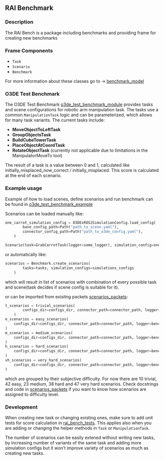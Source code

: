 ## RAI Benchmark

### Description

The RAI Bench is a package including benchmarks and providing frame for creating new benchmarks

### Frame Components

- `Task`
- `Scenario`
- `Benchmark`

For more information about these classes go to -> [benchmark_model](./rai_bench/benchmark_model.py)

### O3DE Test Benchmark

The O3DE Test Benchmark [o3de_test_benchmark_module](./rai_bench/o3de_test_bench/) provides tasks and scene configurations for robotic arm manipulation task. The tasks use a common `ManipulationTask` logic and can be parameterized, which allows for many task variants. The current tasks include:

- **MoveObjectToLeftTask**
- **GroupObjectsTask**
- **BuildCubeTowerTask**
- **PlaceObjectAtCoordTask**
- **RotateObjectTask** (currently not applicable due to limitations in the ManipulatorMoveTo tool)

The result of a task is a value between 0 and 1, calculated like initially_misplaced_now_correct / initially_misplaced. This score is calculated at the end of each scenario.

### Example usage

Example of how to load scenes, define scenarios and run benchmark can be found in [o3de_test_benchmark_example](./rai_bench/examples/o3de_test_benchmark.py)

Scenarios can be loaded manually like:

```python
one_carrot_simulation_config = O3DExROS2SimulationConfig.load_config(
        base_config_path=Path("path_to_scene.yaml"),
        connector_config_path=Path("path_to_o3de_config.yaml"),
    )

Scenario(task=GrabCarrotTask(logger=some_logger), simulation_config=one_carrot_simulation_config)
```

or automatically like:

```python
scenarios = Benchmark.create_scenarios(
        tasks=tasks, simulation_configs=simulations_configs
    )
```

which will result in list of scenarios with combination of every possible task and scene(task decides if scene config is suitable for it).

or can be imported from exisitng packets [scenarios_packets](./rai_bench/o3de_test_bench/scenarios.py):

```python
t_scenarios = trivial_scenarios(
        configs_dir=configs_dir, connector_path=connector_path, logger=bench_logger
    )
e_scenarios = easy_scenarios(
    configs_dir=configs_dir, connector_path=connector_path, logger=bench_logger
)
m_scenarios = medium_scenarios(
    configs_dir=configs_dir, connector_path=connector_path, logger=bench_logger
)
h_scenarios = hard_scenarios(
    configs_dir=configs_dir, connector_path=connector_path, logger=bench_logger
)
vh_scenarios = very_hard_scenarios(
    configs_dir=configs_dir, connector_path=connector_path, logger=bench_logger
)
```

which are grouped by their subjective difficulty. For now there are 10 trivial, 42 easy, 23 medium, 38 hard and 47 very hard scenarios.
Check docstrings and code in [scenarios_packets](./rai_bench/o3de_test_bench/scenarios.py) if you want to know how scenarios are assigned to difficulty level.

### Development

When creating new task or changing existing ones, make sure to add unit tests for score calculation in [rai_bench_tests](../../tests/rai_bench/).
This applies also when you are adding or changing the helper methods in `Task` or `ManipulationTask`.

The number of scenarios can be easily extened without writing new tasks, by increasing number of variants of the same task and adding more simulation configs but it won't improve variety of scenarios as much as creating new tasks.
